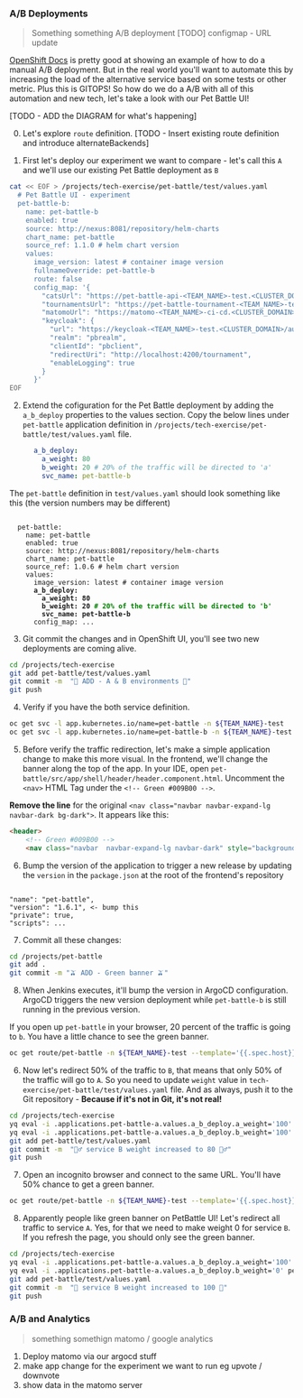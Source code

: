 ### A/B Deployments
> Something something A/B deployment
[TODO] configmap - URL update

[OpenShift Docs](https://docs.openshift.com/container-platform/4.8/applications/deployments/route-based-deployment-strategies.html#deployments-ab-testing_route-based-deployment-strategies) is pretty good at showing an example of how to do a manual A/B deployment. But in the real world you'll want to automate this by increasing the load of the alternative service based on some tests or other metric. Plus this is GITOPS! So how do we do a A/B with all of this automation and new tech, let's take a look with our Pet Battle UI!

[TODO - ADD the DIAGRAM for what's happening]

0. Let's explore `route` definition.
[TODO - Insert existing route definition and introduce alternateBackends]

1. First let's deploy our experiment we want to compare -  let's call this `A` and we'll use our existing Pet Battle deployment as `B`
```bash
cat << EOF > /projects/tech-exercise/pet-battle/test/values.yaml
  # Pet Battle UI - experiment
  pet-battle-b:
    name: pet-battle-b
    enabled: true
    source: http://nexus:8081/repository/helm-charts
    chart_name: pet-battle
    source_ref: 1.1.0 # helm chart version
    values:
      image_version: latest # container image version
      fullnameOverride: pet-battle-b
      route: false
      config_map: '{
        "catsUrl": "https://pet-battle-api-<TEAM_NAME>-test.<CLUSTER_DOMAIN>",
        "tournamentsUrl": "https://pet-battle-tournament-<TEAM_NAME>-test.<CLUSTER_DOMAIN>",
        "matomoUrl": "https://matomo-<TEAM_NAME>-ci-cd.<CLUSTER_DOMAIN>/",
        "keycloak": {
          "url": "https://keycloak-<TEAM_NAME>-test.<CLUSTER_DOMAIN>/auth/",
          "realm": "pbrealm",
          "clientId": "pbclient",
          "redirectUri": "http://localhost:4200/tournament",
          "enableLogging": true
        }
      }'
EOF
```

2. Extend the cofiguration for the Pet Battle deployment by adding the `a_b_deploy` properties to the values section. Copy the below lines under `pet-battle` application definition in `/projects/tech-exercise/pet-battle/test/values.yaml` file.
```yaml
      a_b_deploy:
        a_weight: 80
        b_weight: 20 # 20% of the traffic will be directed to 'a'
        svc_name: pet-battle-b
```
The `pet-battle` definition in `test/values.yaml` should look something like this (the version numbers may be different)
<pre><code class="language-yaml">
  pet-battle:
    name: pet-battle
    enabled: true
    source: http://nexus:8081/repository/helm-charts 
    chart_name: pet-battle
    source_ref: 1.0.6 # helm chart version
    values:
      image_version: latest # container image version  
      <strong>a_b_deploy:
        a_weight: 80
        b_weight: 20 <span style="color:green;" ># 20% of the traffic will be directed to 'b'</span>
        svc_name: pet-battle-b</strong>
      config_map: ...
</code></pre>

3. Git commit the changes and in OpenShift UI, you'll see two new deployments are coming alive.
```bash
cd /projects/tech-exercise
git add pet-battle/test/values.yaml
git commit -m  "🍿 ADD - A & B environments 🍿"
git push
```

4. Verify if you have the both service definition.
```bash
oc get svc -l app.kubernetes.io/name=pet-battle -n ${TEAM_NAME}-test
oc get svc -l app.kubernetes.io/name=pet-battle-b -n ${TEAM_NAME}-test
```

5. Before verify the traffic redirection, let's make a simple application change to make this more visual. In the frontend, we'll change the banner along the top of the app. In your IDE, open `pet-battle/src/app/shell/header/header.component.html`. Uncomment the `<nav>` HTML Tag under the `<!-- Green #009B00 -->`.

<strong>Remove the line</strong> for the original `<nav class="navbar navbar-expand-lg navbar-dark bg-dark">`. It appears like this:
```html
<header>
    <!-- Green #009B00 -->
    <nav class="navbar  navbar-expand-lg navbar-dark" style="background-color: #009B00;">
```

6. Bump the version of the application to trigger a new release by updating the `version` in the `package.json` at the root of the frontend's repository
<pre><code class="language-yaml">
"name": "pet-battle",
"version": "1.6.1", <- bump this
"private": true,
"scripts": ...
</code></pre>

7. Commit all these changes:
```bash
cd /projects/pet-battle
git add .
git commit -m "🫒 ADD - Green banner 🫒"
```

8. When Jenkins executes, it'll bump the version in ArgoCD configuration. ArgoCD triggers the new version deployment while `pet-battle-b` is still running in the previous version. 

If you open up `pet-battle` in your browser, 20 percent of the traffic is going to `b`. You have a little chance to see the green banner.
```bash
oc get route/pet-battle -n ${TEAM_NAME}-test --template='{{.spec.host}}'
```

6. Now let's redirect 50% of the traffic to `B`, that means that only 50% of the traffic will go to `A`. So you need to update `weight` value in `tech-exercise/pet-battle/test/values.yaml` file.
And as always, push it to the Git repository - <strong>Because if it's not in Git, it's not real!</strong>
```bash
cd /projects/tech-exercise
yq eval -i .applications.pet-battle-a.values.a_b_deploy.a_weight='100' pet-battle/test/values.yaml
yq eval -i .applications.pet-battle-a.values.a_b_deploy.b_weight='100' pet-battle/test/values.yaml
git add pet-battle/test/values.yaml
git commit -m  "🏋️‍♂️ service B weight increased to 80 🏋️‍♂️"
git push
```

7. Open an incognito browser and connect to the same URL. You'll have 50% chance to get a green banner.
```bash
oc get route/pet-battle -n ${TEAM_NAME}-test --template='{{.spec.host}}'
```

8. Apparently people like green banner on PetBattle UI! Let's redirect all traffic to service `A`. Yes, for that we need to make weight 0 for service `B`. If you refresh the page, you should only see the green banner.
```bash
cd /projects/tech-exercise
yq eval -i .applications.pet-battle-a.values.a_b_deploy.a_weight='100' pet-battle/test/values.yaml
yq eval -i .applications.pet-battle-a.values.a_b_deploy.b_weight='0' pet-battle/test/values.yaml
git add pet-battle/test/values.yaml
git commit -m  "💯 service B weight increased to 100 💯"
git push
```
### A/B and Analytics
> something somethign matomo / google analytics

1. Deploy matomo via our argocd stuff
2. make app change for the experiment we want to run eg upvote / downvote
3. show data in the matomo server
